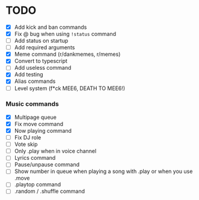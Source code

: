# TODO

-   [x] Add kick and ban commands
-   [x] Fix @ bug when using `!status` command
-   [ ] Add status on startup
-   [ ] Add required arguments
-   [x] Meme command (r/dankmemes, r/memes)
-   [x] Convert to typescript
-   [ ] Add useless command
-   [x] Add testing
-   [x] Alias commands
-   [ ] Level system (f\*ck MEE6, DEATH TO MEE6!)

### Music commands

-   [x] Multipage queue
-   [x] Fix move command
-   [x] Now playing command
-   [ ] Fix DJ role
-   [ ] Vote skip
-   [ ] Only .play when in voice channel
-   [ ] Lyrics command
-   [ ] Pause/unpause command
-   [ ] Show number in queue when playing a song with .play or when you use .move
-   [ ] .playtop command
-   [ ] .random / .shuffle command
